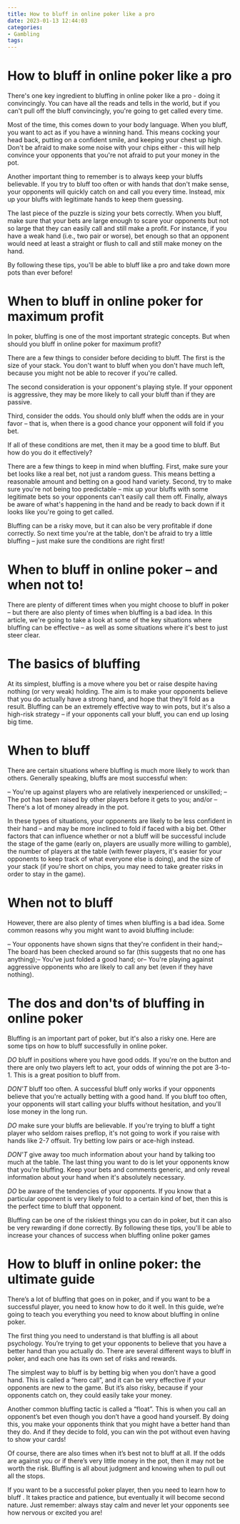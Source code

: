```yaml
---
title: How to bluff in online poker like a pro
date: 2023-01-13 12:44:03
categories:
- Gambling
tags:
---
```



#  How to bluff in online poker like a pro

There's one key ingredient to bluffing in online poker like a pro - doing it convincingly. You can have all the reads and tells in the world, but if you can't pull off the bluff convincingly, you're going to get called every time.

Most of the time, this comes down to your body language. When you bluff, you want to act as if you have a winning hand. This means cocking your head back, putting on a confident smile, and keeping your chest up high. Don't be afraid to make some noise with your chips either - this will help convince your opponents that you're not afraid to put your money in the pot.

Another important thing to remember is to always keep your bluffs believable. If you try to bluff too often or with hands that don't make sense, your opponents will quickly catch on and call you every time. Instead, mix up your bluffs with legitimate hands to keep them guessing.

The last piece of the puzzle is sizing your bets correctly. When you bluff, make sure that your bets are large enough to scare your opponents but not so large that they can easily call and still make a profit. For instance, if you have a weak hand (i.e., two pair or worse), bet enough so that an opponent would need at least a straight or flush to call and still make money on the hand.

By following these tips, you'll be able to bluff like a pro and take down more pots than ever before!

#  When to bluff in online poker for maximum profit

In poker, bluffing is one of the most important strategic concepts. But when should you bluff in online poker for maximum profit?

There are a few things to consider before deciding to bluff. The first is the size of your stack. You don't want to bluff when you don't have much left, because you might not be able to recover if you're called.

The second consideration is your opponent's playing style. If your opponent is aggressive, they may be more likely to call your bluff than if they are passive.

Third, consider the odds. You should only bluff when the odds are in your favor – that is, when there is a good chance your opponent will fold if you bet.

If all of these conditions are met, then it may be a good time to bluff. But how do you do it effectively?

There are a few things to keep in mind when bluffing. First, make sure your bet looks like a real bet, not just a random guess. This means betting a reasonable amount and betting on a good hand variety. Second, try to make sure you're not being too predictable – mix up your bluffs with some legitimate bets so your opponents can't easily call them off. Finally, always be aware of what's happening in the hand and be ready to back down if it looks like you're going to get called.

Bluffing can be a risky move, but it can also be very profitable if done correctly. So next time you're at the table, don't be afraid to try a little bluffing – just make sure the conditions are right first!

#  When to bluff in online poker – and when not to!

There are plenty of different times when you might choose to bluff in poker – but there are also plenty of times when bluffing is a bad idea. In this article, we're going to take a look at some of the key situations where bluffing can be effective – as well as some situations where it's best to just steer clear.

# The basics of bluffing

At its simplest, bluffing is a move where you bet or raise despite having nothing (or very weak) holding. The aim is to make your opponents believe that you do actually have a strong hand, and hope that they'll fold as a result. Bluffing can be an extremely effective way to win pots, but it's also a high-risk strategy – if your opponents call your bluff, you can end up losing big time.

# When to bluff

There are certain situations where bluffing is much more likely to work than others. Generally speaking, bluffs are most successful when:

– You're up against players who are relatively inexperienced or unskilled;
– The pot has been raised by other players before it gets to you; and/or
– There's a lot of money already in the pot.

In these types of situations, your opponents are likely to be less confident in their hand – and may be more inclined to fold if faced with a big bet. Other factors that can influence whether or not a bluff will be successful include the stage of the game (early on, players are usually more willing to gamble), the number of players at the table (with fewer players, it's easier for your opponents to keep track of what everyone else is doing), and the size of your stack (if you're short on chips, you may need to take greater risks in order to stay in the game).

# When not to bluff

However, there are also plenty of times when bluffing is a bad idea. Some common reasons why you might want to avoid bluffing include:

– Your opponents have shown signs that they're confident in their hand;– The board has been checked around so far (this suggests that no one has anything);– You've just folded a good hand; or– You're playing against aggressive opponents who are likely to call any bet (even if they have nothing).

#  The dos and don'ts of bluffing in online poker

 Bluffing is an important part of poker, but it's also a risky one. Here are some tips on how to bluff successfully in online poker.

*DO* bluff in positions where you have good odds. If you're on the button and there are only two players left to act, your odds of winning the pot are 3-to-1. This is a great position to bluff from.

*DON'T* bluff too often. A successful bluff only works if your opponents believe that you're actually betting with a good hand. If you bluff too often, your opponents will start calling your bluffs without hesitation, and you'll lose money in the long run.

*DO* make sure your bluffs are believable. If you're trying to bluff a tight player who seldom raises preflop, it's not going to work if you raise with hands like 2-7 offsuit. Try betting low pairs or ace-high instead.

*DON'T* give away too much information about your hand by talking too much at the table. The last thing you want to do is let your opponents know that you're bluffing. Keep your bets and comments generic, and only reveal information about your hand when it's absolutely necessary.

*DO* be aware of the tendencies of your opponents. If you know that a particular opponent is very likely to fold to a certain kind of bet, then this is the perfect time to bluff that opponent.

Bluffing can be one of the riskiest things you can do in poker, but it can also be very rewarding if done correctly. By following these tips, you'll be able to increase your chances of success when bluffing online poker games

#  How to bluff in online poker: the ultimate guide

There’s a lot of bluffing that goes on in poker, and if you want to be a successful player, you need to know how to do it well. In this guide, we’re going to teach you everything you need to know about bluffing in online poker.

The first thing you need to understand is that bluffing is all about psychology. You’re trying to get your opponents to believe that you have a better hand than you actually do. There are several different ways to bluff in poker, and each one has its own set of risks and rewards.

The simplest way to bluff is by betting big when you don’t have a good hand. This is called a “hero call”, and it can be very effective if your opponents are new to the game. But it’s also risky, because if your opponents catch on, they could easily take your money.

Another common bluffing tactic is called a “float”. This is when you call an opponent’s bet even though you don’t have a good hand yourself. By doing this, you make your opponents think that you might have a better hand than they do. And if they decide to fold, you can win the pot without even having to show your cards!

Of course, there are also times when it’s best not to bluff at all. If the odds are against you or if there’s very little money in the pot, then it may not be worth the risk. Bluffing is all about judgment and knowing when to pull out all the stops.

If you want to be a successful poker player, then you need to learn how to bluff . It takes practice and patience, but eventually it will become second nature. Just remember: always stay calm and never let your opponents see how nervous or excited you are!